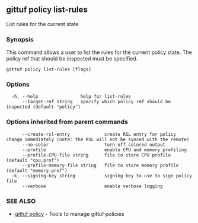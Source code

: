 ## gittuf policy list-rules

List rules for the current state

### Synopsis

This command allows a user to list the rules for the current policy state. The policy ref that should be inspected must be specified.

```
gittuf policy list-rules [flags]
```

### Options

```
  -h, --help                help for list-rules
      --target-ref string   specify which policy ref should be inspected (default "policy")
```

### Options inherited from parent commands

```
      --create-rsl-entry             create RSL entry for policy change immediately (note: the RSL will not be synced with the remote)
      --no-color                     turn off colored output
      --profile                      enable CPU and memory profiling
      --profile-CPU-file string      file to store CPU profile (default "cpu.prof")
      --profile-memory-file string   file to store memory profile (default "memory.prof")
  -k, --signing-key string           signing key to use to sign policy file
      --verbose                      enable verbose logging
```

### SEE ALSO

* [gittuf policy](gittuf_policy.md)	 - Tools to manage gittuf policies

